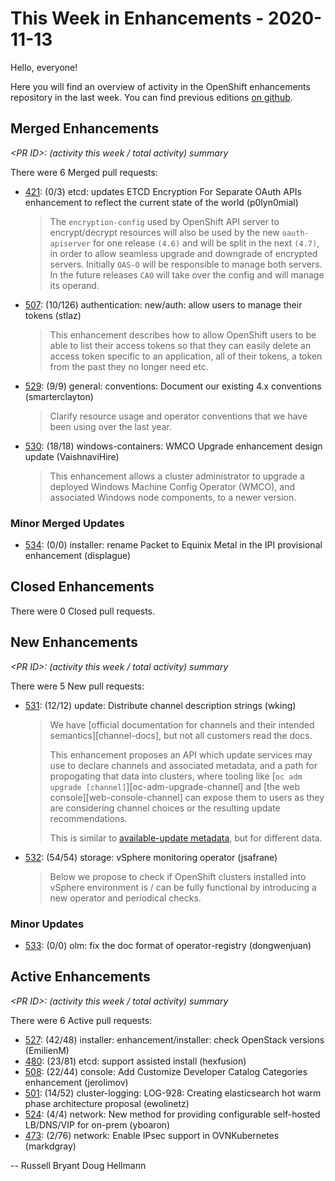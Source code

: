 # This Week in Enhancements - 2020-11-13

Hello, everyone!

Here you will find an overview of activity in the OpenShift enhancements repository in the last week.  You can find previous editions [on github](https://github.com/openshift/enhancements/tree/master/this-week).

## Merged Enhancements

*&lt;PR ID&gt;: (activity this week / total activity) summary*

There were 6 Merged pull requests:

- [421](https://github.com/openshift/enhancements/pull/421): (0/3) etcd: updates ETCD Encryption For Separate OAuth APIs enhancement to reflect the current state of the world (p0lyn0mial)

  > The `encryption-config` used by OpenShift API server to encrypt/decrypt resources will also be used by the new `oauth-apiserver` for one release `(4.6)` and will be split in the next `(4.7)`, in order to allow seamless upgrade and downgrade of encrypted servers. Initially `OAS-O` will be responsible to manage both servers. In the future releases `CAO` will take over the config and will manage its operand.

- [507](https://github.com/openshift/enhancements/pull/507): (10/126) authentication: new/auth: allow users to manage their tokens (stlaz)

  > This enhancement describes how to allow OpenShift users to be able to list their access tokens so that they can easily delete an access token specific to an application, all of their tokens, a token from the past they no longer need etc.

- [529](https://github.com/openshift/enhancements/pull/529): (9/9) general: conventions: Document our existing 4.x conventions (smarterclayton)

  > Clarify resource usage and operator conventions that we have been using over the last year.

- [530](https://github.com/openshift/enhancements/pull/530): (18/18) windows-containers: WMCO Upgrade enhancement design update (VaishnaviHire)

  > This enhancement allows a cluster administrator to upgrade a deployed Windows Machine Config Operator (WMCO), and associated Windows node components, to a newer version.

### Minor Merged Updates

- [534](https://github.com/openshift/enhancements/pull/534): (0/0) installer: rename Packet to Equinix Metal in the IPI provisional enhancement (displague)


## Closed Enhancements

There were 0 Closed pull requests.


## New Enhancements

*&lt;PR ID&gt;: (activity this week / total activity) summary*

There were 5 New pull requests:

- [531](https://github.com/openshift/enhancements/pull/531): (12/12) update: Distribute channel description strings (wking)

  > We have [official documentation for channels and their intended semantics][channel-docs], but not all customers read the docs.
  >
  > This enhancement proposes an API which update services may use to declare channels and associated metadata, and a path for propogating that data into clusters, where tooling like [`oc adm upgrade [channel]`][oc-adm-upgrade-channel] and [the web console][web-console-channel] can expose them to users as they are considering channel choices or the resulting update recommendations.
  >
  > This is similar to [available-update metadata](available-update-metadata.md), but for different data.

- [532](https://github.com/openshift/enhancements/pull/532): (54/54) storage: vSphere monitoring operator (jsafrane)

  > Below we propose to check if OpenShift clusters installed into vSphere environment is / can be fully functional by introducing a new operator and periodical checks.

### Minor Updates

- [533](https://github.com/openshift/enhancements/pull/533): (0/0) olm: fix the doc format of operator-registry (dongwenjuan)


## Active Enhancements

*&lt;PR ID&gt;: (activity this week / total activity) summary*

There were 6 Active pull requests:

- [527](https://github.com/openshift/enhancements/pull/527): (42/48) installer: enhancement/installer: check OpenStack versions (EmilienM)
- [480](https://github.com/openshift/enhancements/pull/480): (23/81) etcd: support assisted install (hexfusion)
- [508](https://github.com/openshift/enhancements/pull/508): (22/44) console: Add Customize Developer Catalog Categories enhancement (jerolimov)
- [501](https://github.com/openshift/enhancements/pull/501): (14/52) cluster-logging: LOG-928: Creating elasticsearch hot warm phase architecture proposal (ewolinetz)
- [524](https://github.com/openshift/enhancements/pull/524): (4/4) network: New method for providing configurable  self-hosted LB/DNS/VIP for on-prem (yboaron)
- [473](https://github.com/openshift/enhancements/pull/473): (2/76) network: Enable IPsec support in OVNKubernetes (markdgray)

--
Russell Bryant
Doug Hellmann
